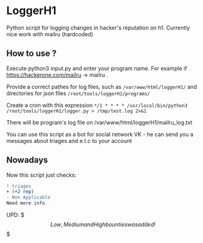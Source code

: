 # LoggerH1
Python script for logging changes in hacker's reputation on h1. Currently nice work with mailru (hardcoded)

## How to use ?

Execute python3 input.py and enter your program name. For example if https://hackerone.com/mailru -> mailru .

Provide a correct pathes for log files, such as `/var/www/html/loggerH1/` and directories for json files `/root/tools/loggerH1/programs/`

Create a cron with this expression `*/1 * * * * /usr/local/bin/python3 /root/tools/loggerH1/logger.py > /tmp/test.log 2>&1 `

There will be program's log file on /var/www/html/loggerH1/mailru_log.txt

You can use this script as a bot for social network VK - he can send you a messages about triages and e.t.c to your account

## Nowadays

Now this script just checks:
```diff
! triages
+ (+2 rep)
- Non Applicable
Need more info
```
UPD: 
$$$
Low, Medium and High bounties was added !
$$$
